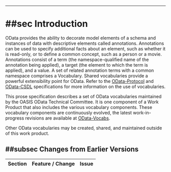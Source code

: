 
-------

# ##sec Introduction

OData provides the ability to decorate model elements of a schema and instances of data with descriptive elements called annotations. Annotations can be used to specify additional facts about an element, such as whether it is read-only, or to define a common concept, such as a person or a movie. Annotations consist of a term (the namespace-qualified name of the annotation being applied), a target (the element to which the term is applied), and a value. A set of related annotation terms with a common namespace comprises a Vocabulary. Shared vocabularies provide a powerful extensibility point for OData. Refer to the [OData-Protocol](#ODataProtocol) and [OData-CSDL](#ODataCSDL) specifications for more information on the use of vocabularies.

This prose specification describes a set of OData vocabularies maintained by the OASIS OData Technical Committee. It is one component of a Work Product that also includes the various vocabulary components. These vocabulary components are continuously evolved, the latest work-in-progress revisions are available at [OData-Vocabs](#ODataVocabs).

Other OData vocabularies may be created, shared, and maintained outside of this work product.

## ##subsec Changes from Earlier Versions

Section | Feature / Change | Issue
--------|------------------|------
